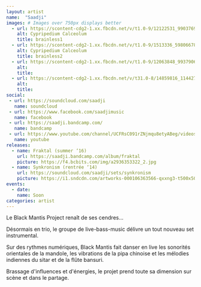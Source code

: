 ```yaml
---
layout: artist
name:  "Saadji"
images: # Images over 750px displays better
  - url: https://scontent-cdg2-1.xx.fbcdn.net/v/t1.0-9/12122531_990376941030929_4573315129635001371_n.jpg?oh=867009e4b85331df4c475a8f328130f6&oe=59CF545A
    alt: Cypripedium Calceolum
    title: brainless1
  - url: https://scontent-cdg2-1.xx.fbcdn.net/v/t1.0-9/1513336_598066786928615_1710276660_n.jpg?oh=1e9a6837696e5fcae23ab120826166ac&oe=5A0C5C4B
    alt: Cypripedium Calceolum
    title: brainless2
  - url: https://scontent-cdg2-1.xx.fbcdn.net/v/t1.0-9/12063848_993790614022895_5827054842537697687_n.jpg?oh=0fec0f0cd60a41fedee830611b7a4680&oe=5A004492
    alt:
    title:
  - url: https://scontent-cdg2-1.xx.fbcdn.net/v/t31.0-8/14859816_1144275655641056_7569884366236244554_o.jpg?oh=d1c898da6f688a11cd7a97e632ee478e&oe=59FDF1CE
    alt:
    title:
social:
 - url: https://soundcloud.com/saadji
   name: soundcloud
 - url: https://www.facebook.com/saadjimusic
   name: facebook
 - url: https://saadji.bandcamp.com/
   name: bandcamp
 - url: https://www.youtube.com/channel/UCFRsC091rZNjmqu8etyABeg/videos
   name: youtube
releases:
  - name: Fraktal (summer ‘16)
    url: https://saadji.bandcamp.com/album/fraktal
    picture: https://f4.bcbits.com/img/a2936353322_2.jpg
  - name: Synkronism (rentrée ‘14)
    url: https://soundcloud.com/saadji/sets/synkronism
    picture: https://i1.sndcdn.com/artworks-000106363566-qxxng3-t500x500.jpg
events:
  - date:
    name: Soon
categories: artist
---
```


Le Black Mantis Project renaît de ses cendres...

Désormais en trio, le groupe de live-bass-music délivre un tout nouveau set instrumental.

Sur des rythmes numériques, Black Mantis fait danser en live les sonorités orientales de la mandole, les vibrations de la pipa chinoise et les mélodies indiennes du sitar et de la flûte bansuri.

Brassage d'influences et d'énergies, le projet prend toute sa dimension sur scène et dans le partage.
